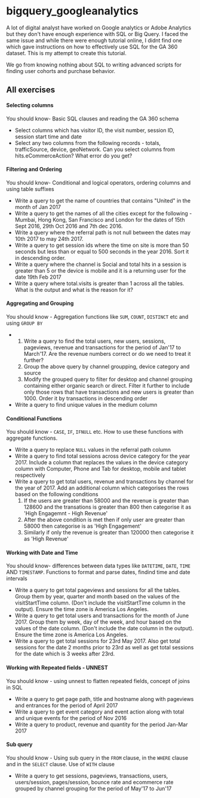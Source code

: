 # bigquery_googleanalytics
A lot of digital analyst have worked on Google analytics or Adobe Analytics but they don't have enough experience with SQL or Big Query. I faced the same issue and while there were enough tutorial online, I didnt find one which gave instructions on how to effectively use SQL for the GA 360 dataset. This is my attempt to create this tutorial.

We go from knowing nothing about SQL to writing advanced scripts for finding user cohorts and purchase behavior.

## All exercises
#### Selecting columns

You should know- Basic SQL clauses and reading the GA 360 schema

* Select columns which has visitor ID, the visit number, session ID, session start time and date
* Select any two columns from the following records - totals, trafficSource, device, geoNetwork. Can you select columns from hits.eCommerceAction? What error do you get?

#### Filtering and Ordering

You should know- Conditional and logical operators, ordering columns and using table suffixes

* Write a query to get the name of countries that contains "United" in the month of Jan 2017
* Write a query to get the names of all the cities except for the following - Mumbai, Hong Kong, San Francisco and London for the dates of 15th Sept 2016, 29th Oct 2016 and 7th dec 2016.
* Write a query where the referral path is not null between the dates may 10th 2017 to may 24th 2017. 
* Write a query to get session ids where the time on site is more than 50 seconds but less than or equal to 500 seconds in the year 2016. Sort it in descending order. 
* Write a query where the channel is Social and total hits in a session is greater than 5 or the device is mobile and it is a returning user for the date 19th Feb 2017
* Write a query where total.visits is greater than 1 across all the tables. What is the output and what is the reason for it?

#### Aggregating and Grouping

You should know - Aggregation functions like `SUM`, `COUNT`, `DISTINCT` etc and using `GROUP BY`

* 1. Write a query to find the total users, new users, sessions, pageviews, revenue and transactions for the period of Jan'17 to March'17. Are the revenue numbers correct or do we need to treat it further?
  2. Group the above query by channel groupping, device category and source
  3. Modify the grouped query to filter for desktop and channel grouping containing either organic search or direct. Filter it further to include only those rows that have transactions and new users is greater than 1000. Order it by transactions in descending order
* Write a query to find unique values in the medium column

#### Conditional Functions

You should know - `CASE`, `IF`, `IFNULL` etc. How to use these functions with aggregate functions.

* Write a query to replace `NULL` values in the referral path column
* Write a query to find total sessions across device category for the year 2017. Include a column that replaces the values in the device category column with Computer, Phone and Tab for desktop, mobile and tablet respectively
* Write a query to get total users, revenue and transactions by channel for the year of 2017. Add an additional column which categorises the rows based on the following conditions
  1. If the users are greater than 58000 and the revenue is greater than 128600 and the transations is greater than 800 then categorise it as 'High Engagemnt - High Revenue'
  2. After the above condition is met then if only user are greater than 58000 then categorise is as 'High Engagement'
  3. Similarly if only the revenue is greater than 120000 then categorise it as 'High Revenue'


#### Working with Date and Time

You should know- differences between data types like `DATETIME`, `DATE`, `TIME` AND `TIMESTAMP`. Functions to format and parse dates, findind time and date intervals

* Write a query to get total pageviews and sessions for all the tables. Group them by year, quarter and month based on the values of the visitStartTime column. (Don't include the visitStartTime column in the output). Ensure the time zone is America Los Angeles.
* Write a query to get total users and transactions for the month of June 2017. Group them by week, day of the week, and hour based on the values of the date column. (Don't include the date column in the output). Ensure the time zone is America Los Angeles.
* Write a query to get total sessions for 23rd May 2017. Also get total sessions for the date 2 months prior to 23rd as well as get total sessions for the date which is 3 weeks after 23rd.

#### Working with Repeated fields - UNNEST

You should know - using unnest to flatten repeated fields, concept of joins in SQL

* Write a query to get page path, title and hostname along with pageviews and entrances for the period of April 2017
* Write a query to get event category and event action along with total and unique events for the period of Nov 2016
* Write a query to product, revenue and quantity for the period Jan-Mar 2017

#### Sub query

You should know - Using sub query in the `FROM` clause, in the `WHERE` clause and in the `SELECT` clause. Use of `WITH` clause

* Write a query to get sessions, pageviews, transactions, users, users/session, pages/session, bounce rate and ecommerce rate grouped by channel grouping for the period of May'17 to Jun'17



































